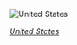 
![United States](https://www.gstatic.com/prettyearth/assets/full/5329.jpg)

*[United States](https://www.google.com/maps/@37.506466,-122.090539,15z/data=!3m1!1e3)*
